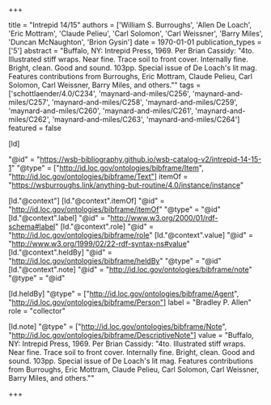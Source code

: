 +++

title = "Intrepid 14/15"
authors = ['William S. Burroughs', 'Allen De Loach', 'Eric Mottram', 'Claude Pelieu', 'Carl Solomon', 'Carl Weissner', 'Barry Miles', 'Duncan McNaughton', 'Brion Gysin']
date = 1970-01-01
publication_types = ['5']
abstract = "Buffalo, NY: Intrepid Press, 1969. Per Brian Cassidy: \"4to. Illustrated stiff wraps. Near fine. Trace soil to front cover. Internally fine. Bright, clean. Good and sound. 103pp. Special issue of De Loach's lit mag. Features contributions from Burroughs, Eric Mottram, Claude Pelieu, Carl Solomon, Carl Weissner, Barry Miles, and others.\""
tags = ['schottlaender/4.0/C234', 'maynard-and-miles/C256', 'maynard-and-miles/C257', 'maynard-and-miles/C258', 'maynard-and-miles/C259', 'maynard-and-miles/C260', 'maynard-and-miles/C261', 'maynard-and-miles/C262', 'maynard-and-miles/C263', 'maynard-and-miles/C264']
featured = false

[ld]

"@id" = "https://wsb-bibliography.github.io/wsb-catalog-v2/intrepid-14-15-1"
"@type" = ["http://id.loc.gov/ontologies/bibframe/Item", "http://id.loc.gov/ontologies/bibframe/Text"]
itemOf = "https://wsburroughs.link/anything-but-routine/4.0/instance/instance"

[ld."@context"]
    [ld."@context".itemOf]
    "@id" = "http://id.loc.gov/ontologies/bibframe/itemOf"
    "@type" = "@id"
    [ld."@context".label]
    "@id" = "http://www.w3.org/2000/01/rdf-schema#label"
    [ld."@context".role]
    "@id" = "http://id.loc.gov/ontologies/bibframe/role"
    [ld."@context".value]
    "@id" = "http://www.w3.org/1999/02/22-rdf-syntax-ns#value"
    [ld."@context".heldBy]
    "@id" = "http://id.loc.gov/ontologies/bibframe/heldBy"
    "@type" = "@id"
    [ld."@context".note]
    "@id" = "http://id.loc.gov/ontologies/bibframe/note"
    "@type" = "@id"

[ld.heldBy]
"@type" = ["http://id.loc.gov/ontologies/bibframe/Agent", "http://id.loc.gov/ontologies/bibframe/Person"]
label = "Bradley P. Allen"
role = "collector"

[ld.note]
"@type" = ["http://id.loc.gov/ontologies/bibframe/Note", "http://id.loc.gov/ontologies/bibframe/DescriptiveNote"]
value = "Buffalo, NY: Intrepid Press, 1969. Per Brian Cassidy: \"4to. Illustrated stiff wraps. Near fine. Trace soil to front cover. Internally fine. Bright, clean. Good and sound. 103pp. Special issue of De Loach's lit mag. Features contributions from Burroughs, Eric Mottram, Claude Pelieu, Carl Solomon, Carl Weissner, Barry Miles, and others.\""

+++
